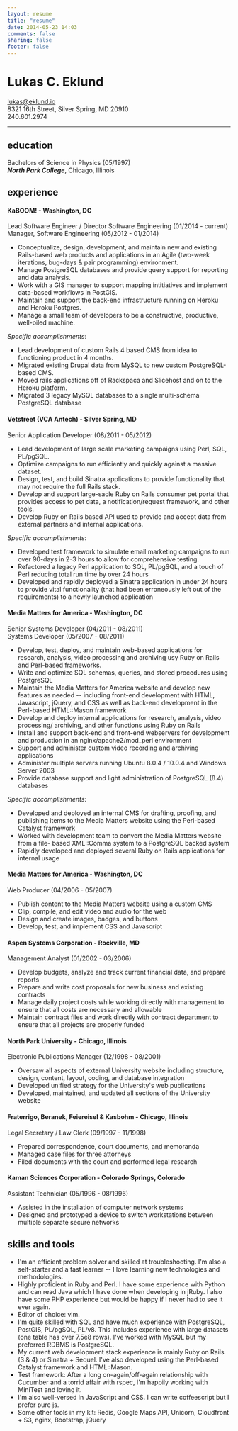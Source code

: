 ```yaml
---
layout: resume
title: "resume"
date: 2014-05-23 14:03
comments: false
sharing: false
footer: false
---
```


# Lukas C. Eklund
<lukas@eklund.io>  
8321 16th Street, Silver Spring, MD 20910  
240.601.2974

* * *

## education
Bachelors of Science in Physics (05/1997)  
***North Park College***, Chicago, Illinois

## experience

#### KaBOOM! - Washington, DC
Lead Software Engineer / Director Software Engineering (01/2014 - current)
Manager, Software Engineering (05/2012 - 01/2014)  

* Conceptualize, design, development, and maintain new and existing Rails-based web
products and applications in an Agile (two-week iterations, bug-days & pair
programming) environment.
* Manage PostgreSQL databases and provide query support for reporting and data analysis.
* Work with a GIS manager to support mapping intitiatives and implement data-based workflows in PostGIS.
* Maintain and support the back-end infrastructure running on Heroku and Heroku Postgres.
* Manage a small team of developers to be a constructive, productive, well-oiled machine.

_Specific accomplishments_:

* Lead development of custom Rails 4 based CMS from idea to functioning product in 4 months.
* Migrated existing Drupal data from MySQL to new custom PostgreSQL-based CMS.
* Moved rails applications off of Rackspaca and Slicehost and on to the Heroku platform.
* Migrated 3 legacy MySQL databases to a single multi-schema PostgreSQL database

#### Vetstreet (VCA Antech) - Silver Spring, MD
Senior Application Developer (08/2011 - 05/2012)

* Lead development of large scale marketing campaigns using Perl, SQL, PL/pgSQL.
* Optimize campaigns to run efficiently and quickly against a massive dataset.
* Design, test, and build Sinatra applications to provide functionality that may not
require the full Rails stack.
* Develop and support large-sacle Ruby on Rails consumer pet portal that provides
access to pet data, a notification/request framework, and other tools.
* Develop Ruby on Rails based API used to provide and accept data from external
partners and internal applications.

_Specific accomplishments_:

* Developed test framework to simulate email marketing campaigns to run over 90-days in 2-3 hours to allow for comprehensive testing.
* Refactored a legacy Perl application to SQL, PL/pgSQL, and a touch of Perl reducing total run time by over 24 hours
* Developed and rapidly deployed a Sinatra application in under 24 hours to provide vital functionality (that had been erroneously left out of the requirements) to a newly launched application


#### Media Matters for America - Washington, DC
Senior Systems Developer (04/2011 - 08/2011)  
Systems Developer (05/2007 - 08/2011)

* Develop, test, deploy, and maintain web-based applications for research, analysis, video processing and archiving usy Ruby on Rails and Perl-based frameworks.
* Write and optimize SQL schemas, queries, and stored procedures using PostgreSQL
* Maintain the Media Matters for America website and develop new features as
needed -- including front-end development with HTML, Javascript, jQuery, and CSS as
well as back-end development in the Perl-based HTML::Mason framework
* Develop and deploy internal applications for research, analysis, video processing/
archiving, and other functions using Ruby on Rails
* Install and support back-end and front-end webservers for development and
production in an nginx/apache2/mod_perl environment
* Support and administer custom video recording and archiving applications
* Administer multiple servers running Ubuntu 8.0.4 / 10.0.4 and Windows Server 2003
* Provide database support and light administration of PostgreSQL (8.4) databases

_Specific accomplishments_:

* Developed and deployed an internal CMS for drafting, proofing, and publishing items to the Media Matters website using the Perl-based Catalyst framework
* Worked with development team to convert the Media Matters website from a file- based XML::Comma system to a PostgreSQL backed system
* Rapidly developed and deployed several Ruby on Rails applications for internal usage

#### Media Matters for America - Washington, DC
Web Producer (04/2006 - 05/2007)

* Publish content to the Media Matters website using a custom CMS
* Clip, compile, and edit video and audio for the web
* Design and create images, badges, and buttons
* Develop, test, and implement CSS and Javascript

#### Aspen Systems Corporation - Rockville, MD
Management Analyst (01/2002 - 03/2006)

* Develop budgets, analyze and track current financial data, and prepare reports
* Prepare and write cost proposals for new business and existing contracts
* Manage daily project costs while working directly with management to ensure that all costs are necessary and allowable
* Maintain contract files and work directly with contract department to ensure that all projects are properly funded

#### North Park University - Chicago, Illinois
Electronic Publications Manager (12/1998 - 08/2001)

* Oversaw all aspects of external University website including structure, design, content, layout, coding, and database integration
* Developed unified strategy for the University's web publications
* Developed, maintained, and updated all sections of the University website

#### Fraterrigo, Beranek, Feiereisel & Kasbohm - Chicago, Illinois
Legal Secretary / Law Clerk (09/1997 - 11/1998)

* Prepared correspondence, court documents, and memoranda
* Managed case files for three attorneys
* Filed documents with the court and performed legal research

#### Kaman Sciences Corporation - Colorado Springs, Colorado
Assistant Technician (05/1996 - 08/1996)

* Assisted in the installation of computer network systems
* Designed and prototyped a device to switch workstations between multiple separate secure networks

## skills and tools

* I'm an efficient problem solver and skilled at troubleshooting. I'm also a self-starter and a fast learner -- I love learning new technologies and methodologies.
* Highly proficient in Ruby and Perl. I have some experience with Python and can read Java which I have done when developing in jRuby. I also have some PHP experience but would be happy if I never had to see it ever again.
* Editor of choice: vim.
* I'm quite skilled with SQL and have much experience with PostgreSQL, PostGIS, PL/pgSQL, PL/v8. This includes experience with large datasets (one table has over 7.5e8 rows).
  I've worked with MySQL but my preferred RDBMS is PostgreSQL.
* My current web development stack experience is mainly Ruby on Rails (3 & 4) or Sinatra + Sequel. I've also developed using the Perl-based Catalyst framework and HTML::Mason.
* Test framework: After a long on-again/off-again relationship with Cucumber and a torrid affair with rspec, I'm happily working with MiniTest and loving it.
* I'm also well-versed in JavaScript and CSS. I can write coffeescript but I prefer pure js.
* Some other tools in my kit: Redis, Google Maps API, Unicorn, Cloudfront + S3, nginx, Bootstrap, jQuery
